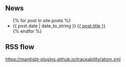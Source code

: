 ## News
<div>
<ul class="posts">
	{% for post in site.posts %}
	<li>
		<span>{{ post.date | date_to_string }}</span>
		<a href="{{ post.url }}" title="{{ post.title }}">{{ post.title }}</a>
	</li>
	{% endfor %}
</ul>
</div>

## RSS flow
https://mantisbt-plugins.github.io/traceability/atom.xml